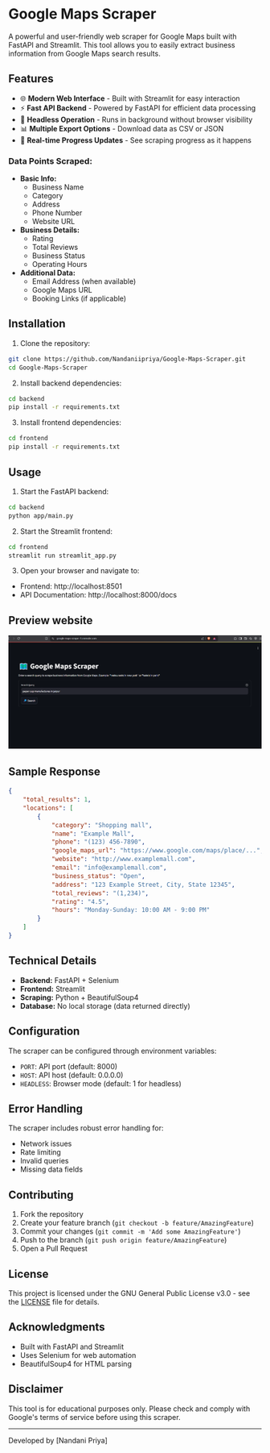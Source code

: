# Google Maps Scraper

A powerful and user-friendly web scraper for Google Maps built with FastAPI and Streamlit. This tool allows you to easily extract business information from Google Maps search results.

## Features

- 🌐 **Modern Web Interface** - Built with Streamlit for easy interaction
- ⚡ **Fast API Backend** - Powered by FastAPI for efficient data processing
- 🤖 **Headless Operation** - Runs in background without browser visibility
- 📊 **Multiple Export Options** - Download data as CSV or JSON
- 🔄 **Real-time Progress Updates** - See scraping progress as it happens

### Data Points Scraped:
- **Basic Info:**
  - Business Name
  - Category
  - Address
  - Phone Number
  - Website URL
- **Business Details:**
  - Rating
  - Total Reviews
  - Business Status
  - Operating Hours
- **Additional Data:**
  - Email Address (when available)
  - Google Maps URL
  - Booking Links (if applicable)

## Installation

1. Clone the repository:
```bash
git clone https://github.com/Nandaniipriya/Google-Maps-Scraper.git
cd Google-Maps-Scraper
```

2. Install backend dependencies:
```bash
cd backend
pip install -r requirements.txt
```

3. Install frontend dependencies:
```bash
cd frontend
pip install -r requirements.txt
```

## Usage

1. Start the FastAPI backend:
```bash
cd backend
python app/main.py
```

2. Start the Streamlit frontend:
```bash
cd frontend
streamlit run streamlit_app.py
```

3. Open your browser and navigate to:
- Frontend: http://localhost:8501
- API Documentation: http://localhost:8000/docs

## Preview website
![Google Maps Scraper Preview](assets/google.png)

## Sample Response

```json
{
    "total_results": 1,
    "locations": [
        {
            "category": "Shopping mall",
            "name": "Example Mall",
            "phone": "(123) 456-7890",
            "google_maps_url": "https://www.google.com/maps/place/...",
            "website": "http://www.examplemall.com",
            "email": "info@examplemall.com",
            "business_status": "Open",
            "address": "123 Example Street, City, State 12345",
            "total_reviews": "(1,234)",
            "rating": "4.5",
            "hours": "Monday-Sunday: 10:00 AM - 9:00 PM"
        }
    ]
}
```

## Technical Details

- **Backend:** FastAPI + Selenium
- **Frontend:** Streamlit
- **Scraping:** Python + BeautifulSoup4
- **Database:** No local storage (data returned directly)

## Configuration

The scraper can be configured through environment variables:
- `PORT`: API port (default: 8000)
- `HOST`: API host (default: 0.0.0.0)
- `HEADLESS`: Browser mode (default: 1 for headless)

## Error Handling

The scraper includes robust error handling for:
- Network issues
- Rate limiting
- Invalid queries
- Missing data fields

## Contributing

1. Fork the repository
2. Create your feature branch (`git checkout -b feature/AmazingFeature`)
3. Commit your changes (`git commit -m 'Add some AmazingFeature'`)
4. Push to the branch (`git push origin feature/AmazingFeature`)
5. Open a Pull Request

## License

This project is licensed under the GNU General Public License v3.0 - see the [LICENSE](LICENSE) file for details.

## Acknowledgments

- Built with FastAPI and Streamlit
- Uses Selenium for web automation
- BeautifulSoup4 for HTML parsing

## Disclaimer

This tool is for educational purposes only. Please check and comply with Google's terms of service before using this scraper.

---
Developed by [Nandani Priya]